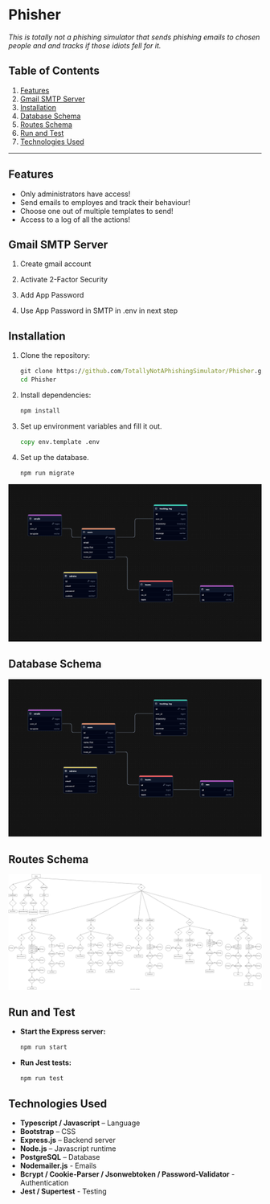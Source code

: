 # **Phisher**

_This is totally not a phishing simulator that sends phishing emails to chosen people and and tracks if those idiots fell for it._

## **Table of Contents**

1. [Features](#features)
2. [Gmail SMTP Server](#gmail-smtp-server)
3. [Installation](#installation)
4. [Database Schema](#database-schema)
5. [Routes Schema](#routes-schema)
6. [Run and Test](#run-and-test)
7. [Technologies Used](#technologies-used)

---

## **Features**

- Only administrators have access!
- Send emails to employes and track their behaviour!
- Choose one out of multiple templates to send!
- Access to a log of all the actions!

## **Gmail SMTP Server**

1. Create gmail account

2. Activate 2-Factor Security

3. Add App Password

4. Use App Password in SMTP in .env in next step

## **Installation**

1. Clone the repository:

   ```cmd
   git clone https://github.com/TotallyNotAPhishingSimulator/Phisher.git
   cd Phisher
   ```

2. Install dependencies:

   ```cmd
   npm install
   ```

3. Set up environment variables and fill it out.

   ```cmd
   copy env.template .env
   ```

4. Set up the database.

   ```cmd
   npm run migrate
   ```

![Database Schema](./config/database.png)

## **Database Schema**

![Database Schema](./config/database.png)

## **Routes Schema**

![Routes Schema](./controller/routes.svg)

## **Run and Test**

- **Start the Express server:**

  ```cmd
  npm run start
  ```

- **Run Jest tests:**

  ```cmd
  npm run test
  ```

## **Technologies Used**

- **Typescript / Javascript** – Language
- **Bootstrap** – CSS
- **Express.js** – Backend server
- **Node.js** – Javascript runtime
- **PostgreSQL** – Database
- **Nodemailer.js** - Emails
- **Bcrypt / Cookie-Parser / Jsonwebtoken / Password-Validator** - Authentication
- **Jest / Supertest** - Testing

